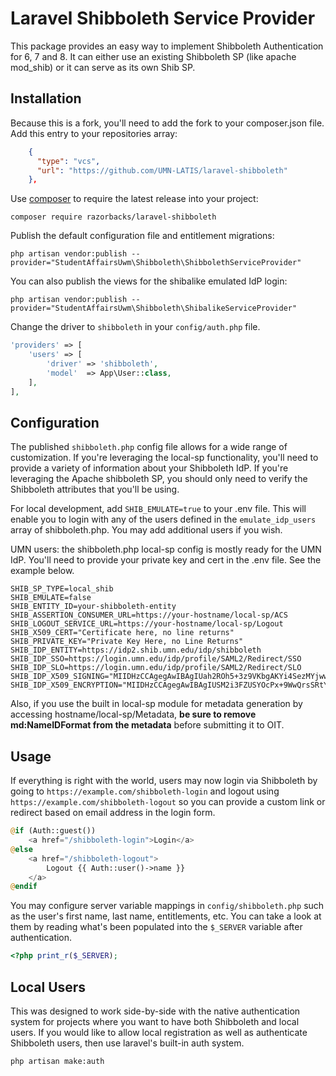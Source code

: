 Laravel Shibboleth Service Provider
===================================

This package provides an easy way to implement Shibboleth Authentication for 6, 7 and 8. It can either use an existing Shibboleth SP (like apache mod_shib) or it can serve as its own Shib SP. 

## Installation ##

Because this is a fork, you'll need to add the fork to your composer.json file. Add this entry to your repositories array:

```json
    {
      "type": "vcs",
      "url": "https://github.com/UMN-LATIS/laravel-shibboleth"
    },
```

Use [composer][1] to require the latest release into your project:

    composer require razorbacks/laravel-shibboleth


Publish the default configuration file and entitlement migrations:

    php artisan vendor:publish --provider="StudentAffairsUwm\Shibboleth\ShibbolethServiceProvider"

You can also publish the views for the shibalike emulated IdP login:

    php artisan vendor:publish --provider="StudentAffairsUwm\Shibboleth\ShibalikeServiceProvider"


Change the driver to `shibboleth` in
your `config/auth.php` file.

```php
'providers' => [
    'users' => [
        'driver' => 'shibboleth',
        'model'  => App\User::class,
    ],
],
```



## Configuration ##

The published `shibboleth.php` config file allows for a wide range of customization. If you're leveraging the local-sp functionality, you'll need to provide a variety of information about your Shibboleth IdP. If you're leveraging the Apache shibboleth SP, you should only need to verify the Shibboleth attributes that you'll be using. 

For local development, add `SHIB_EMULATE=true` to your .env file. This will enable you to login with any of the users defined in the `emulate_idp_users` array of shibboleth.php. You may add additional users if you wish.

UMN users: the shibboleth.php local-sp config is mostly ready for the UMN IdP. You'll need to provide your private key and cert in the .env file. See the example below.

```env
SHIB_SP_TYPE=local_shib
SHIB_EMULATE=false
SHIB_ENTITY_ID=your-shibboleth-entity
SHIB_ASSERTION_CONSUMER_URL=https://your-hostname/local-sp/ACS
SHIB_LOGOUT_SERVICE_URL=https://your-hostname/local-sp/Logout
SHIB_X509_CERT="Certificate here, no line returns"
SHIB_PRIVATE_KEY="Private Key Here, no Line Returns"
SHIB_IDP_ENTITY=https://idp2.shib.umn.edu/idp/shibboleth
SHIB_IDP_SSO=https://login.umn.edu/idp/profile/SAML2/Redirect/SSO
SHIB_IDP_SLO=https://login.umn.edu/idp/profile/SAML2/Redirect/SLO
SHIB_IDP_X509_SIGNING="MIIDHzCCAgegAwIBAgIUah2ROh5+3z9VKbgAKYi4SezMYjwwDQYJKoZIhvcNAQEL\nBQAwGDEWMBQGA1UEAwwNbG9naW4udW1uLmVkdTAeFw0xNjA2MjkxNzQ4MTRaFw0z\nNjA2MjkxNzQ4MTRaMBgxFjAUBgNVBAMMDWxvZ2luLnVtbi5lZHUwggEiMA0GCSqG\nSIb3DQEBAQUAA4IBDwAwggEKAoIBAQClv5lE5Zxd/r1Yq3/72oszyYiLtZO+dD2y\nn8pyOJPndzewSMWtbvO0UWQssYMx6jZ/MsPbySgnuP/FZCUyISs6oSVzPkSLwulv\nSbbG5+VPouoxR1u2+POWw6KXQ5Yy/ZMIj9w6XF0PWiQx+NCZwV39r+oNgi9SY3zl\nsa00bLfp1+gqho2rzA/jkud2ZCzK58Cerit4CBSma1atSYGLoFIWpG9bk3TFFZXs\ngAiP7hzmzgtt1fD9560psgviUR1iydV+xcVzAz/MVzTyKWdi0Z4lyOocUfkZKh33\nvQYzqq4J0wxjaICdJAzciM+CsOU/HN1hyEqDn8jwgAeWwFckbXFdAgMBAAGjYTBf\nMB0GA1UdDgQWBBTsPJYGoIIIMAoU9dcM4Yjw4RO06TA+BgNVHREENzA1gg1sb2dp\nbi51bW4uZWR1hiRodHRwczovL2xvZ2luLnVtbi5lZHUvaWRwL3NoaWJib2xldGgw\nDQYJKoZIhvcNAQELBQADggEBAFSp+18J5bVS+NDfJzwRYizcchBYSLFdLBwXXYM3\nvxe5JLB2eKOkaxMLmxWYuAvLTXS2tuCmjHsEknl9L8o6ETbYi4yIeXRysmCpANiU\n6T5e0Btwf9CIA35BefOr4MRcnoiRdA0w0NVvjzK/6cVJyyiYp3Ywpp5zmqCHnV5A\n1o5YTNP2ewuMoDdbjdEo+eZFaga12owt642uiLh5TjdRZ3H70HtuXNlDcE7JLOt6\n6aEJfHfnJV15VwUrztmn9cBF9Bx0ognJkZmQUpqvF5jSYPmPaSakENimUHLbqKg6\npJMA7hVJR3RTayarc64cm7vRNPn2FC6WBd39++5+wF2Yhoc="
SHIB_IDP_X509_ENCRYPTION="MIIDHzCCAgegAwIBAgIUSM2i3FZUSYOcPx+9WwQrsSRtYC8wDQYJKoZIhvcNAQEL\nBQAwGDEWMBQGA1UEAwwNbG9naW4udW1uLmVkdTAeFw0xNjA2MjkxNzQ5MzhaFw0z\nNjA2MjkxNzQ5MzhaMBgxFjAUBgNVBAMMDWxvZ2luLnVtbi5lZHUwggEiMA0GCSqG\nSIb3DQEBAQUAA4IBDwAwggEKAoIBAQCLDAv0oprzAfYf1jlqqY3msym9MqE1OSvJ\nK+AryDVcx6GD+U0Bp96fxjvA1w5jvt+0LQnrYkAQChvj0uRxzH1R8VYqfnBlCHgw\n6P1aOrppu7jjiJEvNKDxwVz+lDdHWMM+PBLW3ye7DeZs6U0onxIdiNubmSAw+M6R\nGuC5B/FEsmx32AEk69hPW6syxgzfsp0RLJtAna6ZgppPZ6QsSJgcGHkcNZLLzSJj\nYBpZXgt4Jk7BT03O/41mXiu77sie8gVkiL7so6cg4SvZNks/oPx1uULP6qaHbmRq\n8mTJEoO8WIiNSIPGSCIn/uguizk6ZDwvKQ5dTq9P/MFB5DJ4VeznAgMBAAGjYTBf\nMB0GA1UdDgQWBBR1Yf/+kEdXFb0khrjxSleVRoGS6zA+BgNVHREENzA1gg1sb2dp\nbi51bW4uZWR1hiRodHRwczovL2xvZ2luLnVtbi5lZHUvaWRwL3NoaWJib2xldGgw\nDQYJKoZIhvcNAQELBQADggEBAGsEfHxJWYMyVKHcm4h9lzwzTScjRopdaG9CgsC5\nB4Q2JhZfijiBQwADQH9NLiYA7iIW2qPG8/qmVmcHRa/0JxB16s5EQ984oTX5JL4N\nHA50P1L8CR86zpDr/dbAtePQqB/1+nEMOAyIxXcuJbQF7Slt55X8gk8j5yW6ILGx\n3p4lpQ7yv1z8cLYZrxRrCY4MJqxw1udbJNjUgXQ6kkNZYfxFM4SnaSukVvEk1IyK\nzGLokdPcU8d99asDyUD3czSfGmcPx1CorIqnyWN12MEiO7ganj8ftRpVkpMJ75Sq\nhE9g7oWFs2lrdJWeBrk+rYesB1SfrzYiFh7bgUvEfNj1ZDY="
```

Also, if you use the built in local-sp module for metadata generation by accessing hostname/local-sp/Metadata, **be sure to remove md:NameIDFormat from the metadata** before submitting it to OIT.


## Usage ##

If everything is right with the world, users may now login via Shibboleth by going to `https://example.com/shibboleth-login`
and logout using `https://example.com/shibboleth-logout` so you can provide a custom link
or redirect based on email address in the login form.

```php
@if (Auth::guest())
    <a href="/shibboleth-login">Login</a>
@else
    <a href="/shibboleth-logout">
        Logout {{ Auth::user()->name }}
    </a>
@endif
```

You may configure server variable mappings in `config/shibboleth.php` such as
the user's first name, last name, entitlements, etc. You can take a look at them
by reading what's been populated into the `$_SERVER` variable after authentication.

```php
<?php print_r($_SERVER);
```

## Local Users

This was designed to work side-by-side with the native authentication system
for projects where you want to have both Shibboleth and local users.
If you would like to allow local registration as well as authenticate Shibboleth
users, then use laravel's built-in auth system.

    php artisan make:auth


[1]:https://getcomposer.org/
